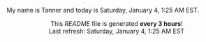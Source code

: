 My name is Tanner and today is Saturday, January 4, 1:25 AM EST.

<p align="center">This <i>README</i> file is generated <b>every 3 hours</b>!</br>Last refresh: Saturday, January 4, 1:25 AM EST<br /></p>
